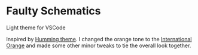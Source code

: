 # Faulty Schematics
Light theme for VSCode

Inspired by [Humming theme](https://marketplace.visualstudio.com/items?itemName=vtalstudios.humming-theme).
I changed the orange tone to the [International Orange](https://en.wikipedia.org/wiki/International_orange) and made some other minor tweaks to tie the overall look together.
